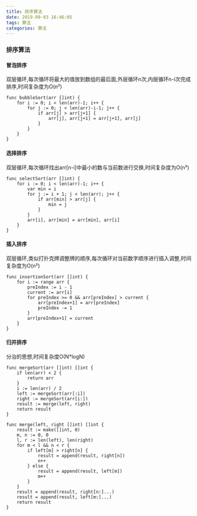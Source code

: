 ```yaml
---
title: 排序算法
date: 2019-09-03 16:46:05
tags: 算法
categories: 算法
---
```


### 排序算法

#### 冒泡排序

双层循环,每次循环将最大的值放到数组的最后面,外层循环n次,内层循环n-i次完成排序,时间复杂度为O(n²)

```
func bubbleSort(arr []int) {
	for i := 0; i < len(arr)-1; i++ {
		for j := 0; j < len(arr)-i-1; j++ {
			if arr[j] > arr[j+1] {
				arr[j], arr[j+1] = arr[j+1], arr[j]
			}
		}
	}
}
```

#### 选择排序

双层循环,每次循环找出arr[n-i]中最小的数与当前数进行交换,时间复杂度为O(n²)
```
func selectSort(arr []int) {
	for i := 0; i < len(arr)-1; i++ {
		var min = i
		for j := i + 1; j < len(arr); j++ {
			if arr[min] > arr[j] {
				min = j
			}
		}
		arr[i], arr[min] = arr[min], arr[i]
	}
}
```
#### 插入排序

双层循环,类似打扑克牌调整牌的顺序,每次循环对当前数字顺序进行插入调整,时间复杂度为O(n²)
```
func insertionSort(arr []int) {
	for i := range arr {
		preIndex := i - 1
		current := arr[i]
		for preIndex >= 0 && arr[preIndex] > current {
			arr[preIndex+1] = arr[preIndex]
			preIndex -= 1
		}
		arr[preIndex+1] = current
	}
}
```

#### 归并排序

分治的思想,时间复杂度O(N*logN)

```
func mergeSort(arr []int) []int {
	if len(arr) < 2 {
		return arr
	}
	i := len(arr) / 2
	left := mergeSort(arr[:i])
	right := mergeSort(arr[i:])
	result := merge(left, right)
	return result
}

func merge(left, right []int) []int {
	result := make([]int, 0)
	m, n := 0, 0
	l, r := len(left), len(right)
	for m < l && n < r {
		if left[m] > right[n] {
			result = append(result, right[n])
			n++
		} else {
			result = append(result, left[m])
			m++
		}
	}
	result = append(result, right[n:]...)
	result = append(result, left[m:]...)
	return result
}
```
